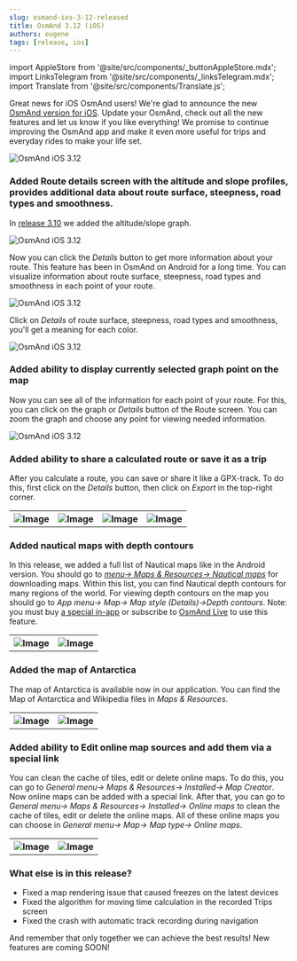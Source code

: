 ```yaml
---
slug: osmand-ios-3-12-released
title: OsmAnd 3.12 (iOS)
authors: eugene
tags: [release, ios]
---
```

import AppleStore from '@site/src/components/_buttonAppleStore.mdx';
import LinksTelegram from '@site/src/components/_linksTelegram.mdx';
import Translate from '@site/src/components/Translate.js';

Great news for iOS OsmAnd users!
We're glad to announce the new <a href="https://itunes.apple.com/us/app/osmand-maps-travel-navigate/id934850257">OsmAnd version for iOS</a>.
Update your OsmAnd, check out all the new features and let us know if you like everything!
We promise to continue improving the OsmAnd app and make it even more useful for trips and everyday rides to make your life set.

![OsmAnd iOS 3.12](./main.png)


<!--truncate-->


### Added Route details screen with the altitude and slope profiles, provides additional data about route surface, steepness, road types and smoothness.

In <a href="https://osmand.net/blog/osmand-ios-3-10-released">release 3.10</a> we added the altitude/slope graph.

![OsmAnd iOS 3.12](./1.jpg)

Now you can click the *Details* button to get more information about your route. This feature has been in OsmAnd on Android for a long time. You can visualize information about route surface, steepness, road types and smoothness in each point of your route.

![OsmAnd iOS 3.12](./2.jpg)

Сlick on *Details* of route surface, steepness, road types and smoothness, you'll get a meaning for each color.

![OsmAnd iOS 3.12](./3.jpg)

### Added ability to display currently selected graph point on the map

Now you can see all of the information for each point of your route. For this, you can click on the graph or *Details* button of the Route screen. You can zoom the graph and choose any point for viewing needed information.

![OsmAnd iOS 3.12](./4.jpg)

### Added ability to share a calculated route or save it as a trip

After you calculate a route, you can save or share it like a GPX-track. To do this, first click on the *Details* button, then click on *Export* in the top-right corner.

<table class="blogimage">
  <tr>
    <th><img src={require('./1.jpg').default} alt="Image"/></th>
    <th><img src={require('./5.jpg').default} alt="Image"/></th>
    <th><img src={require('./6.jpg').default} alt="Image"/></th>
    <th><img src={require('./7.jpg').default} alt="Image"/></th>
    </tr>
</table> 

### Added nautical maps with depth contours

In this release, we added a full list of Nautical maps like in the Android version. You should go to <a href="https://osmand.net/features/nautical-charts#How_to_use_it_I">*menu-> Maps & Resources-> Nautical maps*</a> for downloading maps. Within this list, you can find Nautical depth contours for many regions of the world. For viewing depth contours on the map you should go to *App menu-> Map-> Map style (Details)->Depth contours*. Note: you must buy <a href="https://osmand.net/features/osmand_purchases#ios_extended_features">a special in-app</a> or subscribe to <a href="https://osmand.net/features/subscription#osm_live_ios">OsmAnd Live</a> to use this feature.

<table class="blogimage">
  <tr>
    <th><img src={require('./8.jpg').default} alt="Image"/></th>
    <th><img src={require('./9.jpg').default} alt="Image"/></th>
    </tr>
</table> 

### Added the map of Antarctica

The map of Antarctica is available now in our application. You can find the Map of Antarctica and Wikipedia files in *Maps & Resources*.

<table class="blogimage">
  <tr>
    <th><img src={require('./10.jpg').default} alt="Image"/></th>
    <th><img src={require('./11.jpg').default} alt="Image"/></th>
    </tr>
</table> 

### Added ability to Edit online map sources and add them via a special link

You can clean the cache of tiles, edit or delete online maps. To do this, you can go to *General menu-> Maps & Resources-> Installed-> Map Creator*.
Now online maps can be added with a special link. After that, you can go to *General menu-> Maps & Resources-> Installed-> Online maps* to clean the cache of tiles, edit or delete the online maps.
All of these online maps you can choose in *General menu-> Map-> Map type-> Online maps*.

<table class="blogimage">
  <tr>
    <th><img src={require('./12.jpg').default} alt="Image"/></th>
    <th><img src={require('./13.jpg').default} alt="Image"/></th>
    </tr>
</table> 

### What else is in this release?

* Fixed a map rendering issue that caused freezes on the latest devices
* Fixed the algorithm for moving time calculation in the recorded Trips screen
* Fixed the crash with automatic track recording during navigation



And remember that only together we can achieve the best results!
New features are coming SOON!






<LinksTelegram/>
<AppleStore/>
